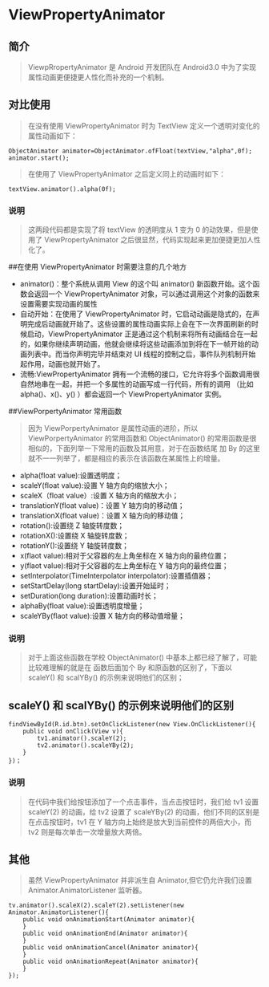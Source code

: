 # ViewPropertyAnimator
## 简介
 > ViewpRropertyAnimator 是 Android 开发团队在 Android3.0 中为了实现属性动画更便捷更人性化而补充的一个机制。

## 对比使用
 > 在没有使用 ViewPropertyAnimator 时为 TextView 定义一个透明对变化的属性动画如下：

 ```
 ObjectAnimator animator=ObjectAnimator.ofFloat(textView,"alpha",0f);
 animator.start();
 ```
 > 在使用了 ViewPropertyAnimator 之后定义同上的动画时如下：

 ```
 textView.animator().alpha(0f);
 ```
### 说明
 > 这两段代码都是实现了将 textView 的透明度从 1 变为 0 的动效果，但是使用了 ViewPropertyAnimator 之后很显然，代码实现起来更加便捷更加人性化了。

##在使用 ViewPropertyAnimator 时需要注意的几个地方
 - animator()：整个系统从调用 View 的这个叫 animator() 新函数开始。这个函数会返回一个 ViewPropertyAnimator 对象，可以通过调用这个对象的函数来设置需要实现动画的属性
 - 自动开始：在使用了 ViewPropertyAnimator 时，它启动动画是隐式的，在声明完成后动画就开始了。这些设置的属性动画实际上会在下一次界面刷新的时候启动，ViewPropertyAnimator 正是通过这个机制来将所有动画结合在一起的，如果你继续声明动画，他就会继续将这些动画添加到将在下一帧开始的动画列表中。而当你声明完毕并结束对 UI 线程的控制之后，事件队列机制开始起作用，动画也就开始了。
 - 流畅:ViewPropertyAnimator 拥有一个流畅的接口，它允许将多个函数调用很自然地串在一起，并把一个多属性的动画写成一行代码，所有的调用 （比如 alpha()、x()、y() ）都会返回一个 ViewPropertyAnimator 实例。
 
##ViewPorpertyAnimator 常用函数
 > 因为 ViewPorpertyAnimator 是属性动画的进阶，所以 ViewPorpertyAnimator 的常用函数和 ObjectAnimator() 的常用函数是很相似的，下面列举一下常用的函数及其用意，对于在函数结尾 加 By 的这里就不一一列举了，都是相应的表示在该函数在某属性上的增量。
 
 - alpha(float value):设置透明度；
 - scaleY(float value):设置 Y 轴方向的缩放大小；
 - scaleX（float value）:设置 X 轴方向的缩放大小；
 - translationY(float value)：设置 Y 轴方向的移动值；
 - translationX(float value)：设置 X 轴方向的移动值；
 - rotation():设置绕 Z 轴旋转度数；
 - rotationX():设置绕 X 轴旋转度数；
 - rotationY():设置绕 Y 轴旋转度数；
 - x(flaot value):相对于父容器的左上角坐标在 X 轴方向的最终位置；
 - y(flaot value):相对于父容器的左上角坐标在 Y 轴方向的最终位置；
 - setInterpolator(TimeInterpolator interpolator):设置插值器；
 - setStartDelay(long startDelay):设置开始延时；
 - setDuration(long duration):设置动画时长；
 - alphaBy(float value):设置透明度增量；
 - scaleYBy(flaot value):设置 X 轴方向的移动值增量；

### 说明
 > 对于上面这些函数在学校 ObjectAnimator() 中基本上都已经了解了，可能比较难理解的就是在 函数后面加个 By 和原函数的区别了，下面以 scaleY() 和 scalYBy() 的示例来说明他们的区别；
 
## scaleY() 和 scalYBy() 的示例来说明他们的区别
```
findViewById(R.id.btn).setOnClickListener(new View.OnClickListener(){
	public void onClick(View v){
		tv1.animator().scaleY(2);
		tv2.animator().scaleYBy(2);
	}
})；
```
### 说明
 > 在代码中我们给按钮添加了一个点击事件，当点击按钮时，我们给 tv1 设置 scaleY(2) 的动画，给 tv2 设置了 scaleYBy(2) 的动画，他们不同的区别是在点击按钮时，tv1 在 Y 轴方向上始终是放大到当前控件的两倍大小，而 tv2 则是每次单击一次增量放大两倍。

## 其他
 > 虽然 ViewPropertyAnimator 并非派生自 Animator,但它仍允许我们设置 Animator.AnimatorListener 监听器。

```
tv.animator().scaleX(2).scaleY(2).setListener(new Animator.AnimatorListener(){
	public void onAnimationStart(Animator animator){
	}
	public void onAnimationEnd(Animator animator){
	}
	public void onAnimationCancel(Animator animator){
	}
	public void onAnimationRepeat(Animator animator){
	}
});
```